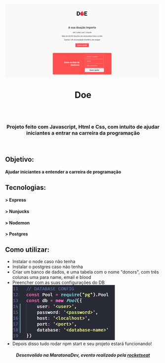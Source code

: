 <img align="center" src="./doePrint.png"/>
<h1 align="center">Doe</h1>
<br>
<br>
<h3 align="center">Projeto feito com Javascript, Html e Css, com intuito de ajudar iniciantes a entrar na carreira da programação</h3>
<br> 
<h2>Objetivo:</h2>
<h4>Ajudar iniciantes a entender a carreira de programação</h4>
<h2>Tecnologias:</h2>
<h4>> Express</h4>
<h4>> Nunjucks</h4>
<h4>> Nodemon</h4>
<h4>> Postgres</h4>
<h2>Como utilizar:</h2>
<ul>
  <li>Instalar o node caso não tenha</li>
  <li>Instalar o postgres caso não tenha</li>
  <li>Criar um banco de dados, e uma tabela com o nome "donors", com três colunas uma para name, email e blood</li>
  <li>Preencher com as suas configurações do DB</li>
  <img src="./confgDB.jpg"/>
  <li>Depois disso tudo rodar npm start e seu projeto estará funcionando!</li>
</ul>

<h5 align="center">Desenvolido na MaratonaDev, evento realizado pela <a href="https://github.com/Rocketseat">rocketseat</a></h5>
